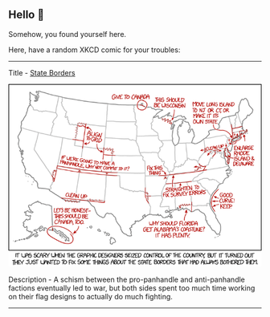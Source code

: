 ## Hello 👀

Somehow, you found yourself here.

Here, have a random XKCD comic for your troubles:

-----------------------------------

Title - [State Borders](https://xkcd.com/1902)

![State Borders](./random_comic.png)

Description - A schism between the pro-panhandle and anti-panhandle factions eventually led to war, but both sides spent too much time working on their flag designs to actually do much fighting.

-----------------------------------